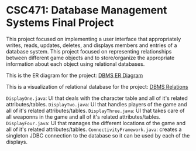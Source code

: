 # CSC471: Database Management Systems Final Project

This project focused on implementing a user interface that appropriately writes, reads, updates, deletes, and displays members and entries of a database system. This project focused on representing relationships between different game objects and to store/organize the appropriate information about each object using relational databases. 

This is the ER diagram for the project: [DBMS ER Diagram](https://github.com/racheljohnston0/DBMSFinalProject/assets/144559202/8505398c-374e-4b8b-b082-76e5650f2303)

This is a visualization of relational database for the project: [DBMS Relations](https://github.com/racheljohnston0/DBMSFinalProject/assets/144559202/adb8108d-4856-49a4-92b4-8a2bfd187885)

```DisplayOne.java```: UI that deals with the character table and all of it's related attributes/tables.
```DisplayTwo.java```: UI that handles players of the game and all of it's related attributes/tables.
```DisplayThree.java```: UI that takes care of all weaponns in the game and all of it's related attributes/tables.
```DisplayFour.java```: UI that manages the different locations of the game and all of it's related attributes/tables.
```ConnectivityFramework.java```: creates a singleton JDBC connection to the database so it can be used by each of the displays.
